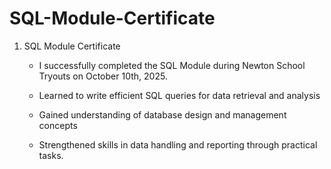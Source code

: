 # SQL-Module-Certificate

1. SQL Module Certificate
   - I successfully completed the SQL Module during Newton School Tryouts on October 10th, 2025.

   - Learned to write efficient SQL queries for data retrieval and analysis
   - Gained understanding of database design and management concepts
   - Strengthened skills in data handling and reporting through practical tasks.
  
